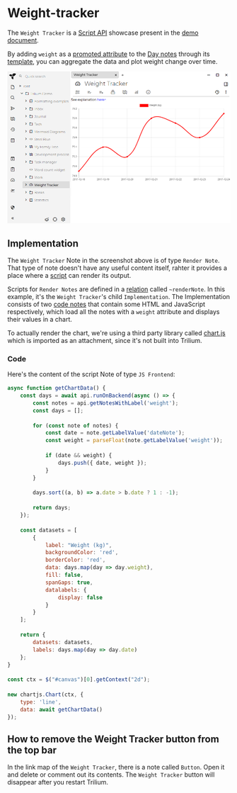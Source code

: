 # Weight-tracker


The `Weight Tracker` is a [Script API](script-api.md) showcase present in the [demo document](document.md).

By adding `weight` as a [promoted attribute](promoted-attributes.md) to the [Day notes](day-notes.md) through its [template](template.md), you can aggregate the data and plot weight change over time.

![](images/weight-tracker.png)

## Implementation

The `Weight Tracker` Note in the screenshot above is of type `Render Note`. That type of note doesn't have any useful content itself, rahter it provides a place where a [script](scripts.md) can render its output.

Scripts for `Render Notes` are defined in a [relation](attributes.md) called `~renderNote`. In this example, it's the `Weight Tracker`'s child `Implementation`. The Implementation consists of two [code notes](code-notes.md) that contain some HTML and JavaScript respectively, which load all the notes with a `weight` attribute and displays their values in a chart.

To actually render the chart, we're using a third party library called [chart.js](https://www.chartjs.org/) which is imported as an attachment, since it's not built into Trilium.

### Code

Here's the content of the script Note of type `JS Frontend`:

```js
async function getChartData() {
    const days = await api.runOnBackend(async () => {
        const notes = api.getNotesWithLabel('weight');
        const days = [];

        for (const note of notes) {
            const date = note.getLabelValue('dateNote');
            const weight = parseFloat(note.getLabelValue('weight'));

            if (date && weight) {
                days.push({ date, weight });
            }
        }

        days.sort((a, b) => a.date > b.date ? 1 : -1);

        return days;
    });

    const datasets = [
        {
            label: "Weight (kg)",
            backgroundColor: 'red',
            borderColor: 'red',
            data: days.map(day => day.weight),
            fill: false,
            spanGaps: true,
            datalabels: {
                display: false
            }
        }
    ];

    return {
        datasets: datasets,
        labels: days.map(day => day.date)
    };
}

const ctx = $("#canvas")[0].getContext("2d");

new chartjs.Chart(ctx, {
    type: 'line',
    data: await getChartData()
});
```

## How to remove the Weight Tracker button from the top bar

In the link map of the `Weight Tracker`, there is a note called `Button`. Open it and delete or comment out its contents. The `Weight Tracker` button will disappear after you restart Trilium.
